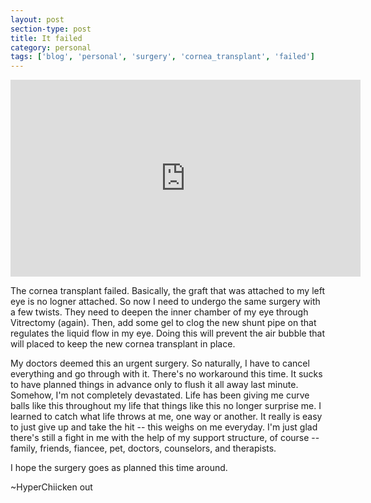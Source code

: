 ```yaml
---
layout: post
section-type: post
title: It failed
category: personal
tags: ['blog', 'personal', 'surgery', 'cornea_transplant', 'failed']
---
```


<p align="center">
        <div class="videoWrapper">
<iframe width="560" height="315" src="https://www.youtube.com/embed/Wpa4u04yQyw?si=LGRd6qLBgzYby0Du" title="YouTube video player" frameborder="0" allow="accelerometer; autoplay; clipboard-write; encrypted-media; gyroscope; picture-in-picture" allowfullscreen></iframe>
        </div>
</p>

The cornea transplant failed. Basically, the graft that was attached to my left eye is no logner attached. So now I need to undergo the same surgery with a few twists. They need to deepen the inner chamber of my eye through Vitrectomy (again). Then, add some gel to clog the new shunt pipe on that regulates the liquid flow in my eye. Doing this will prevent the air bubble that will placed to keep the new cornea transplant in place.

My doctors deemed this an urgent surgery. So naturally, I have to cancel everything and go through with it. There's no workaround this time. It sucks to have planned things in advance only to flush it all away last minute. Somehow, I'm not completely devastated. Life has been giving me curve balls like this throughout my life that things like this no longer surprise me. I learned to catch what life throws at me, one way or another. It really is easy to just give up and take the hit -- this weighs on me everyday. I'm just glad there's still a fight in me with the help of my support structure, of course -- family, friends, fiancee, pet, doctors, counselors, and therapists.

I hope the surgery goes as planned this time around. 

~HyperChiicken out
